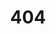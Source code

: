 ---
title: '404'
permalink: "/404/"
published: false
description:
image: "/uploads/your-base-are.jpg"
layout: pages/404
---